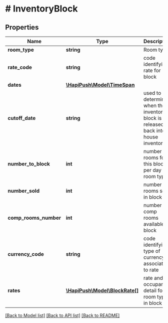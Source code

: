 # # InventoryBlock

## Properties

Name | Type | Description | Notes
------------ | ------------- | ------------- | -------------
**room_type** | **string** | Room type | [optional] 
**rate_code** | **string** | code identifying rate for block | [optional] 
**dates** | [**\HapiPush\Model\TimeSpan**](TimeSpan.md) |  | [optional] 
**cutoff_date** | **string** | used to determine when the inventory block is released back into house inventory | [optional] 
**number_to_block** | **int** | number of rooms for this block per day per room type | [optional] 
**number_sold** | **int** | number of rooms sold in block | [optional] 
**comp_rooms_number** | **int** | number of comp rooms available in block | [optional] 
**currency_code** | **string** | code identifying type of currency associated to rate | [optional] 
**rates** | [**\HapiPush\Model\BlockRate[]**](BlockRate.md) | rate and occupancy detail for room type in block | [optional] 

[[Back to Model list]](../../README.md#documentation-for-models) [[Back to API list]](../../README.md#documentation-for-api-endpoints) [[Back to README]](../../README.md)


